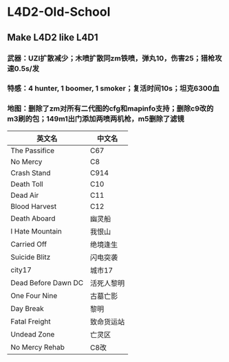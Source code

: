 # L4D2-Old-School
## Make L4D2 like L4D1
### 武器：UZI扩散减少；木喷扩散同zm铁喷，弹丸10，伤害25；猎枪攻速0.5s/发
### 特感：4 hunter, 1 boomer, 1 smoker；复活时间10s；坦克6300血
### 地图：删除了zm对所有二代图的cfg和mapinfo支持；删除c9改的m3刷的包；149m1出门添加两喷两机枪，m5删除了滤镜
| 英文名                  | 中文名           |
|-------------------------|------------------|
| The Passifice           | C67              |
| No Mercy                | C8               |
| Crash Stand             | C914             |
| Death Toll              | C10              |
| Dead Air                | C11              |
| Blood Harvest           | C12              |
| Death Aboard            | 幽灵船           |
| I Hate Mountain         | 我恨山           |
| Carried Off             | 绝境逢生         |
| Suicide Blitz           | 闪电突袭         |
| city17                  | 城市17           |
| Dead Before Dawn DC     | 活死人黎明       |
| One Four Nine           | 古墓亡影         |
| Day Break               | 黎明             |
| Fatal Freight           | 致命货运站       |
| Undead Zone             | 亡灵区           |
| No Mercy Rehab          | C8改             |
